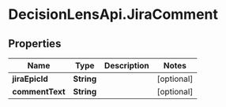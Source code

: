 # DecisionLensApi.JiraComment

## Properties
Name | Type | Description | Notes
------------ | ------------- | ------------- | -------------
**jiraEpicId** | **String** |  | [optional] 
**commentText** | **String** |  | [optional] 


